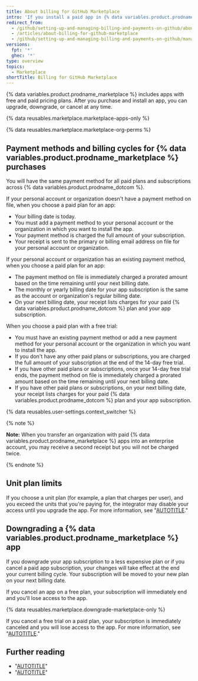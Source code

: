 ```yaml
---
title: About billing for GitHub Marketplace
intro: 'If you install a paid app in {% data variables.product.prodname_marketplace %}, your subscription shares your account''s existing billing date, payment method, and receipt.'
redirect_from:
  - /github/setting-up-and-managing-billing-and-payments-on-github/about-billing-for-github-marketplace
  - /articles/about-billing-for-github-marketplace
  - /github/setting-up-and-managing-billing-and-payments-on-github/managing-billing-for-github-marketplace-apps/about-billing-for-github-marketplace
versions:
  fpt: '*'
  ghec: '*'
type: overview
topics:
  - Marketplace
shortTitle: Billing for GitHub Marketplace
---
```

{% data variables.product.prodname_marketplace %} includes apps with free and paid pricing plans. After you purchase and install an app, you can upgrade, downgrade, or cancel at any time.

{% data reusables.marketplace.marketplace-apps-only %}

{% data reusables.marketplace.marketplace-org-perms %}

## Payment methods and billing cycles for {% data variables.product.prodname_marketplace %} purchases

You will have the same payment method for all paid plans and subscriptions across {% data variables.product.prodname_dotcom %}.

If your personal account or organization doesn't have a payment method on file, when you choose a paid plan for an app:
* Your billing date is today.
* You must add a payment method to your personal account or the organization in which you want to install the app.
* Your payment method is charged the full amount of your subscription.
* Your receipt is sent to the primary or billing email address on file for your personal account or organization.

If your personal account or organization has an existing payment method, when you choose a paid plan for an app:
* The payment method on file is immediately charged a prorated amount based on the time remaining until your next billing date.
* The monthly or yearly billing date for your app subscription is the same as the account or organization's regular billing date.
* On your next billing date, your receipt lists charges for your paid {% data variables.product.prodname_dotcom %} plan and your app subscription.

When you choose a paid plan with a free trial:
* You must have an existing payment method or add a new payment method for your personal account or the organization in which you want to install the app.
* If you don't have any other paid plans or subscriptions, you are charged the full amount of your subscription at the end of the 14-day free trial.
* If you have other paid plans or subscriptions, once your 14-day free trial ends, the payment method on file is immediately charged a prorated amount based on the time remaining until your next billing date.
* If you have other paid plans or subscriptions, on your next billing date, your receipt lists charges for your paid {% data variables.product.prodname_dotcom %} plan and your app subscription.

{% data reusables.user-settings.context_switcher %}

{% note %}

**Note:** When you transfer an organization with paid {% data variables.product.prodname_marketplace %} apps into an enterprise account, you may receive a second receipt but you will not be charged twice.

{% endnote %}

## Unit plan limits

If you choose a unit plan (for example, a plan that charges per user), and you exceed the units that you're paying for, the integrator may disable your access until you upgrade the app. For more information, see "[AUTOTITLE](/billing/managing-billing-for-github-marketplace-apps/upgrading-the-billing-plan-for-a-github-marketplace-app)."

## Downgrading a {% data variables.product.prodname_marketplace %} app

If you downgrade your app subscription to a less expensive plan or if you cancel a paid app subscription, your changes will take effect at the end your current billing cycle. Your subscription will be moved to your new plan on your next billing date.

If you cancel an app on a free plan, your subscription will immediately end and you'll lose access to the app.

{% data reusables.marketplace.downgrade-marketplace-only %}

If you cancel a free trial on a paid plan, your subscription is immediately canceled and you will lose access to the app. For more information, see "[AUTOTITLE](/billing/managing-billing-for-github-marketplace-apps/canceling-a-github-marketplace-app)."

## Further reading

* "[AUTOTITLE](/apps/using-github-apps)"
* "[AUTOTITLE](/support/learning-about-github-support/github-marketplace-support)"
